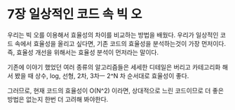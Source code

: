 # 7장 일상적인 코드 속 빅 오
우리는 빅 오를 이용해서 효율성의 차이를 비교하는 방법을 배웠다.
우리가 일상적인 코드 속에서 효율성을 올리고 싶다면, 기존 코드의 효율성을 분석하는것이 가장 먼저이다.
즉, 효율성 개선을 위해서는 효율성 분석이 먼저라는 말이다.

기존에 이야기 했었던 여러 종류의 알고리즘들은 세세한 디테일은 버리고 카테고리화 해서 봤을 때
상수, log, 선형, 2차, 3차ㅡ 2^N 차 순서대로 효율성이 좋다.

그러므로, 현재 코드의 효율성이 O(N^2) 이라면, 상대적으로 느린 코드이므로 더 좋은 방법은 없는지 한번 더 고려해 봐야한다.